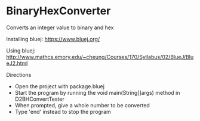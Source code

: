 # BinaryHexConverter
Converts an integer value to binary and hex 

Installing bluej: https://www.bluej.org/ 

Using bluej:      http://www.mathcs.emory.edu/~cheung/Courses/170/Syllabus/02/BlueJ/BlueJ2.html

Directions
- Open the project with package.bluej
- Start the program by running the void main(String[]args) method in D2BHConvertTester
- When prompted, give a whole number to be converted
- Type 'end' instead to stop the program
